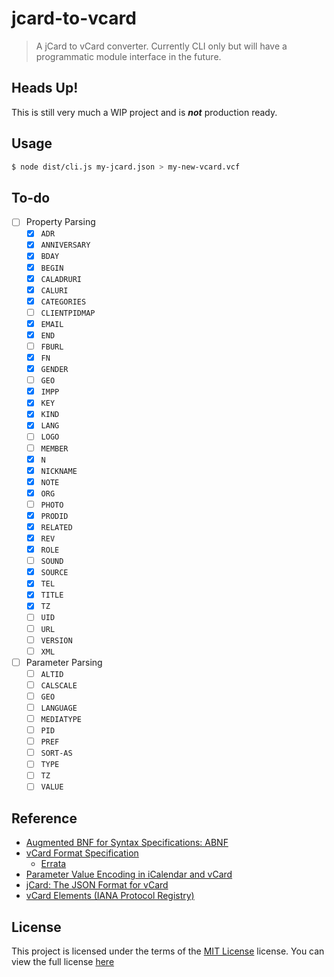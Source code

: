 # jcard-to-vcard

> A jCard to vCard converter. Currently CLI only but will have a programmatic
module interface in the future.

## Heads Up!

This is still very much a WIP project and is __*not*__ production ready.

## Usage

```sh
$ node dist/cli.js my-jcard.json > my-new-vcard.vcf
```

## To-do

- [ ] Property Parsing
  - [x] `ADR`
  - [x] `ANNIVERSARY`
  - [x] `BDAY`
  - [x] `BEGIN`
  - [x] `CALADRURI`
  - [x] `CALURI`
  - [x] `CATEGORIES`
  - [ ] `CLIENTPIDMAP`
  - [x] `EMAIL`
  - [x] `END`
  - [ ] `FBURL`
  - [x] `FN`
  - [x] `GENDER`
  - [ ] `GEO`
  - [x] `IMPP`
  - [x] `KEY`
  - [x] `KIND`
  - [x] `LANG`
  - [ ] `LOGO`
  - [ ] `MEMBER`
  - [x] `N`
  - [x] `NICKNAME`
  - [x] `NOTE`
  - [x] `ORG`
  - [ ] `PHOTO`
  - [x] `PRODID`
  - [x] `RELATED`
  - [x] `REV`
  - [x] `ROLE`
  - [ ] `SOUND`
  - [x] `SOURCE`
  - [x] `TEL`
  - [x] `TITLE`
  - [x] `TZ`
  - [ ] `UID`
  - [ ] `URL`
  - [ ] `VERSION`
  - [ ] `XML`
- [ ] Parameter Parsing
  - [ ] `ALTID`
  - [ ] `CALSCALE`
  - [ ] `GEO`
  - [ ] `LANGUAGE`
  - [ ] `MEDIATYPE`
  - [ ] `PID`
  - [ ] `PREF`
  - [ ] `SORT-AS`
  - [ ] `TYPE`
  - [ ] `TZ`
  - [ ] `VALUE`

## Reference

- [Augmented BNF for Syntax Specifications: ABNF](http://tools.ietf.org/html/rfc5234)
- [vCard Format Specification](http://tools.ietf.org/html/rfc6350)
  - [Errata](http://www.rfc-editor.org/errata_search.php?rfc=6350)
- [Parameter Value Encoding in iCalendar and vCard](http://tools.ietf.org/html/rfc6868)
- [jCard: The JSON Format for vCard](http://tools.ietf.org/html/rfc7095)
- [vCard Elements (IANA Protocol Registry)](http://www.iana.org/assignments/vcard-elements/vcard-elements.xhtml)

## License

This project is licensed under the terms of the [MIT License](https://www.tldrlegal.com/l/mit)  license. You can view the full license [here](README.md)
